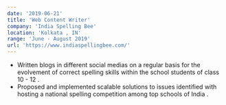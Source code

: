 ```yaml
---
date: '2019-06-21'
title: 'Web Content Writer'
company: 'India Spelling Bee'
location: 'Kolkata , IN'
range: 'June - August 2019'
url: 'https://www.indiaspellingbee.com/'
---
```


- Written blogs in different social medias on a regular basis for the evolvement of correct spelling skills within the school students of class 10 - 12 .  
- Proposed and implemented scalable solutions to issues identified with hosting a national spelling competition among top schools of India .

